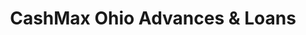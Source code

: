 ---
title: "CashMax Ohio Advances & Loans"
url: /ontario/cashmax-ohio-advances-und-loans/
shop: Leiher
---